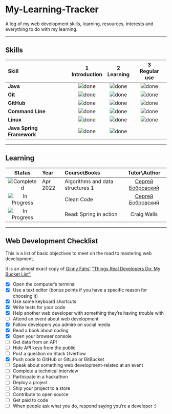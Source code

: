 # My-Learning-Tracker

A log of my web development skills, learning, resources, interests and everything to do with my learning.

----

## Skills

[done]: https://user-images.githubusercontent.com/29199184/32275438-8385f5c0-bf0b-11e7-9406-42265f71e2bd.png "Done"

|               Skill              | 1<br>Introduction | 2<br>Learning          | 3<br>Regular use |
|:-------------------------------- |:-----------------:|:----------------------:|:----------------:|
|**Java**                          | ![done][done]     | ![done][done]          | ![done][done]    |
|**Git**                           | ![done][done]     | ![done][done]          | ![done][done]    |
|**GitHub**                        | ![done][done]     | ![done][done]          | ![done][done]    |
|**Command Line**                  | ![done][done]     | ![done][done]          | ![done][done]    |
|**Linux**                         | ![done][done]     | ![done][done]          | ![done][done]    |
|**Java Spring Framework**         | ![done][done]     | ![done][done]          |                  |

----

## Learning

[//]: # (Status images)

[Completed]: https://user-images.githubusercontent.com/29199184/32275438-8385f5c0-bf0b-11e7-9406-42265f71e2bd.png "Completed"
[In Progress]: https://user-images.githubusercontent.com/29199184/34462881-7305ddac-ee4d-11e7-9b57-589424820da4.png "In Progress"
[Soon]: https://user-images.githubusercontent.com/29199184/34462916-d5c37bd4-ee4d-11e7-9f4a-d57f2243281b.png "Soon"

|            Status           |   Year     | Course\Books                                                    |                Tutor\Author                 |
|:---------------------------:|:-----------|:----------------------------------------------------------------|:-------------------------------------------:|
| ![Completed][Completed]     | Apr 2022   | Algorithms and data structures 1                                | [Сергей Бобровский]                         |
| ![In Progress][In Progress] |            | Clean Code                                                      | [Сергей Бобровский]                         |
| ![In Progress][In Progress] |            | Read: Spring in action                                          | Craig Walls                                 |

[//]: # (Reference links to courses)

[//]: # (Reference links to tutors)
[Сергей Бобровский]: https://vk.com/lambda_brain

----

## Web Development Checklist

This is a list of basic objectives to meet on the road to mastering web development.

It is an almost exact copy of [Ginny Fahs'](https://twitter.com/ginnyfahs) ["Things Real Developers Do: My Bucket List"](https://blog.prototypr.io/wondering-if-youre-a-real-developer-yet-try-making-a-bucket-list-281275482155)


* [x] Open the computer’s terminal
* [x] Use a text editor (bonus points if you have a specific reason for choosing it)
* [x] Use some keyboard shortcuts
* [x] Write tests for your code
* [x] Help another web developer with something they’re having trouble with
* [ ] Attend an event about web development
* [x] Follow developers you admire on social media
* [x] Read a book about coding
* [x] Open your browser console
* [ ] Get data from an API
* [ ] Hide API keys from the public
* [ ] Post a question on Stack Overflow
* [x] Push code to GitHub or GitLab or BitBucket
* [ ] Speak about something web development-related at an event
* [ ] Complete a technical interview
* [ ] Participate in a hackathon
* [ ] Deploy a project
* [ ] Ship your project to a store
* [ ] Contribute to open source
* [ ] Get paid to code
* [ ] When people ask what you do, respond saying you’re a developer :)
